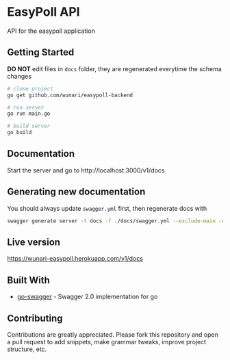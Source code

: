 # EasyPoll API

API for the easypoll application

## Getting Started

**DO NOT** edit files in `docs` folder, they are regenerated everytime the schema changes

```bash
# clone project
go get github.com/wunari/easypoll-backend

# run server
go run main.go

# build server
go build
```

## Documentation

Start the server and go to http://localhost:3000/v1/docs

## Generating new documentation

You should always update `swagger.yml` first, then regenerate docs with

```bash
swagger generate server -t docs -f ./docs/swagger.yml --exclude-main -A easypoll --principal models.User
```

## Live version

https://wunari-easypoll.herokuapp.com/v1/docs

## Built With

* [go-swagger](https://goswagger.io/) - Swagger 2.0 implementation for go

## Contributing

Contributions are greatly appreciated. Please fork this repository and open a pull request to add snippets, make grammar tweaks, improve project structure, etc.
